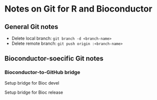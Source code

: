 # Notes on Git for R and Bioconductor

## General Git notes

* Delete local branch: `git branch -d <branch-name>`
* Delete remote branch: `git push origin :<branch-name>`


## Bioconductor-soecific Git notes

### Bioconductor-to-GitHub bridge

Setup bridge for Bioc devel

Setup bridge for Bioc release



